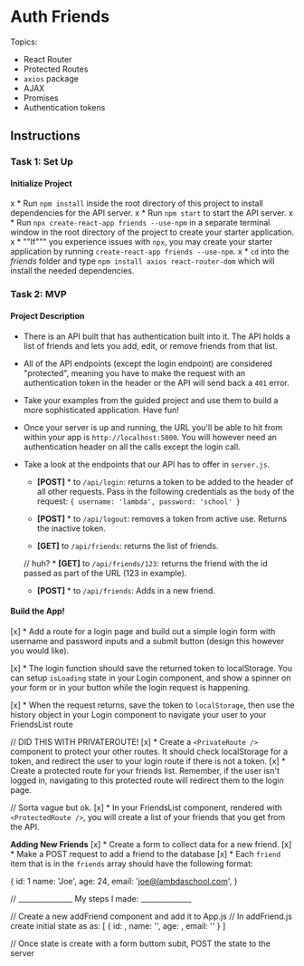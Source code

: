 # Auth Friends

Topics:

* React Router
* Protected Routes
* `axios` package
* AJAX
* Promises
* Authentication tokens

## Instructions

### Task 1: Set Up

#### Initialize Project

x * Run `npm install` inside the root directory of this project to install dependencies for the API server.
x * Run `npm start` to start the API server.
x * Run `npx create-react-app friends --use-npm` in a separate terminal window in the root directory of the project to create your starter application.
x * ""If""" you experience issues with `npx`, you may create your starter application by running `create-react-app friends --use-npm`.
x * `cd` into the _friends_ folder and type `npm install axios react-router-dom` which will install the needed dependencies.

### Task 2: MVP

#### Project Description

* There is an API built that has authentication built into it. The API holds a list of friends and lets you add, edit, or remove friends from that list. 
* All of the API endpoints (except the login endpoint) are considered "protected", meaning you have to make the request with an authentication token in the header or the API will send back a `401` error. 
* Take your examples from the guided project and use them to build a more sophisticated application. Have fun!
* Once your server is up and running, the URL you'll be able to hit from within your app is `http://localhost:5000`. You will however need an authentication header on all the calls except the login call.
* Take a look at the endpoints that our API has to offer in `server.js`.




  * **[POST]** * to `/api/login`: returns a token to be added to the header of all other requests. Pass in the following credentials as the `body` of the request: `{ username: 'lambda', password: 'school' }`

  * **[POST]** * to `/api/logout`: removes a token from active use. Returns the inactive token. 

  * **[GET]** to `/api/friends`: returns the list of friends.

  // huh? * **[GET]** to `/api/friends/123`: returns the friend with the id passed as part of the URL (123 in example).

  * **[POST]** * to `/api/friends`: Adds in a new friend.



#### Build the App!

[x] * Add a route for a login page and build out a simple login form with username and password inputs and a submit button (design this however you would like).

[x] * The login function should save the returned token to localStorage. You can setup `isLoading` state in your Login component, and show a spinner on your form or in your button while the login request is happening.

[x] * When the request returns, save the token to `localStorage`, then use the history object in your Login component to navigate your user to your FriendsList route

// DID THIS WITH PRIVATEROUTE!
[x] * Create a `<PrivateRoute />` component to protect your other routes. It should check localStorage for a token, and redirect the user to your login route if there is not a token.
[x] * Create a protected route for your friends list. Remember, if the user isn't logged in, navigating to this protected route will redirect them to the login page.

// Sorta vague but ok. 
[x] * In your FriendsList component, rendered with `<ProtectedRoute />`, you will create a list of your friends that you get from the API.





**Adding New Friends**
[x] * Create a form to collect data for a new friend.
[x] * Make a POST request to add a friend to the database
[x] * Each `friend` item that is in the `friends` array should have the following format:


{
  id: 1
  name: 'Joe',
  age: 24,
  email: 'joe@lambdaschool.com',
}






// _______________ My steps I made: ______________


// Create a new addFriend component and add it to App.js
// In addFriend.js create initial state as as:
[
  {
  id: ,
  name: '',
  age: ,
  email: ''
}
]

// Once state is create with a form buttom subit, POST the state to the server